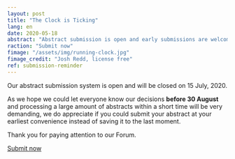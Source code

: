 ```yaml
---
layout: post
title: "The Clock is Ticking"
lang: en
date: 2020-05-18
abstract: "Abstract submission is open and early submissions are welcome."
raction: "Submit now"
fimage: "/assets/img/running-clock.jpg"
fimage_credit: "Josh Redd, license free"
ref: submission-reminder
---
```

Our abstract submission system is open and will be closed on 15 July, 2020.

As we hope we could let everyone know our decisions **before 30 August** and processing a large amount of abstracts within a short time will be very demanding, we do appreciate if you could submit your abstract at your earliest convenience  instead of saving it to the last moment.

Thank you for paying attention to our Forum.

<a href="/take-part" class="btn btn-success btn-lg btn-block">Submit now</a>

